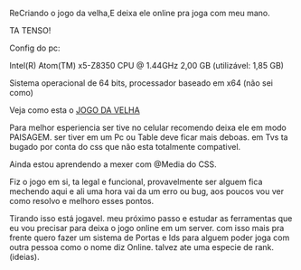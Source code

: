 ReCriando o jogo da velha,E deixa ele online pra joga com meu mano.

TA TENSO!

Config do pc:

Intel(R) Atom(TM) x5-Z8350  CPU @ 1.44GHz
2,00 GB (utilizável: 1,85 GB)

Sistema operacional de 64 bits, processador baseado em x64 (não sei como)


   Veja como esta o [JOGO DA VELHA](https://loirinmf.github.io/Jogo-da-velha/public/jogo.html) 
 
   Para melhor esperiencia ser tive no celular recomendo deixa ele em modo PAISAGEM.
   ser tiver em um Pc ou Table deve ficar mais deboas.
   em Tvs ta bugado por conta do css que não esta totalmente compativel.

   Ainda estou aprendendo a mexer com @Media do CSS.


Fiz o jogo em si, ta legal e funcional, provavelmente ser alguem fica mechendo aqui e ali
uma hora vai da um erro ou bug, aos poucos vou ver como resolvo e melhoro esses pontos.

Tirando isso está jogavel. meu próximo passo e estudar as ferramentas que eu vou
precisar para deixa o jogo online em um server. com isso mais pra frente quero fazer um sistema
de Portas e Ids para alguem poder joga com outra pessoa como o nome diz Online.
talvez ate uma especie de rank. (ideias).
